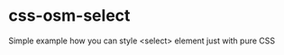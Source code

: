 css-osm-select
==============

Simple example how you can style &lt;select> element just with pure CSS
